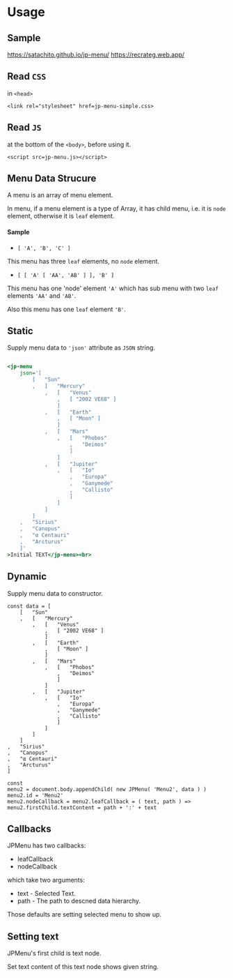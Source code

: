 # Usage

## Sample

https://satachito.github.io/jp-menu/
https://recrateg.web.app/

## Read `CSS`

in `<head>`

```
<link rel="stylesheet" href=jp-menu-simple.css>
```

## Read `JS`

at the bottom of the `<body>`, before using it.

```
<script src=jp-menu.js></script>
```

## Menu Data Strucure

A menu is an array of menu element.

In menu, if a menu element is a type of Array, it has child menu, i.e. it is `node` element, otherwise it is `leaf` element.

#### Sample

* `[ 'A', 'B', 'C' ]`

This menu has three `leaf` elements, no `node` element.

* `[ [ 'A' [ 'AA', 'AB' ] ], 'B' ]`

This menu has one 'node' element `'A'` which has sub menu with two `leaf` elements `'AA'` and `'AB'`.

Also this menu has one `leaf` element `'B'`.


## Static

Supply menu data to `'json'` attribute as `JSON` string.

```index.html

<jp-menu
	json='[
		[	"Sun"
		,	[	"Mercury"
			,	[	"Venus"
				,	[ "2002 VE68" ]
				]
			,	[	"Earth"
				,	[ "Moon" ]
				]
			,	[	"Mars"
				,	[	"Phobos"
					,	"Deimos"
					]
				]
			,	[	"Jupiter"
				,	[	"Io"
					,	"Europa"
					,	"Ganymede"
					,	"Callisto"
					]
				]
			]
		]
	,	"Sirius"
	,	"Canopus"
	,	"α Centauri"
	,	"Arcturus"
	]'
>Initial TEXT</jp-menu><br>
```

## Dynamic

Supply menu data to constructor.

```
const data = [
	[	"Sun"
	,	[	"Mercury"
		,	[	"Venus"
			,	[ "2002 VE68" ]
			]
		,	[	"Earth"
			,	[ "Moon" ]
			]
		,	[	"Mars"
			,	[	"Phobos"
				,	"Deimos"
				]
			]
		,	[	"Jupiter"
			,	[	"Io"
				,	"Europa"
				,	"Ganymede"
				,	"Callisto"
				]
			]
		]
	]
,	"Sirius"
,	"Canopus"
,	"α Centauri"
,	"Arcturus"
]

const
menu2 = document.body.appendChild( new JPMenu( 'Menu2', data ) )
menu2.id = 'Menu2'
menu2.nodeCallback = menu2.leafCallback = ( text, path ) => menu2.firstChild.textContent = path + ':' + text

```

## Callbacks

JPMenu has two callbacks:

* leafCallback
* nodeCallback

which take two arguments:

* text - Selected Text.
* path - The path to descned data hierarchy.

Those defaults are setting selected menu to show up.

## Setting text

JPMenu's first child is text node. 

Set text content of this text node shows given string.
